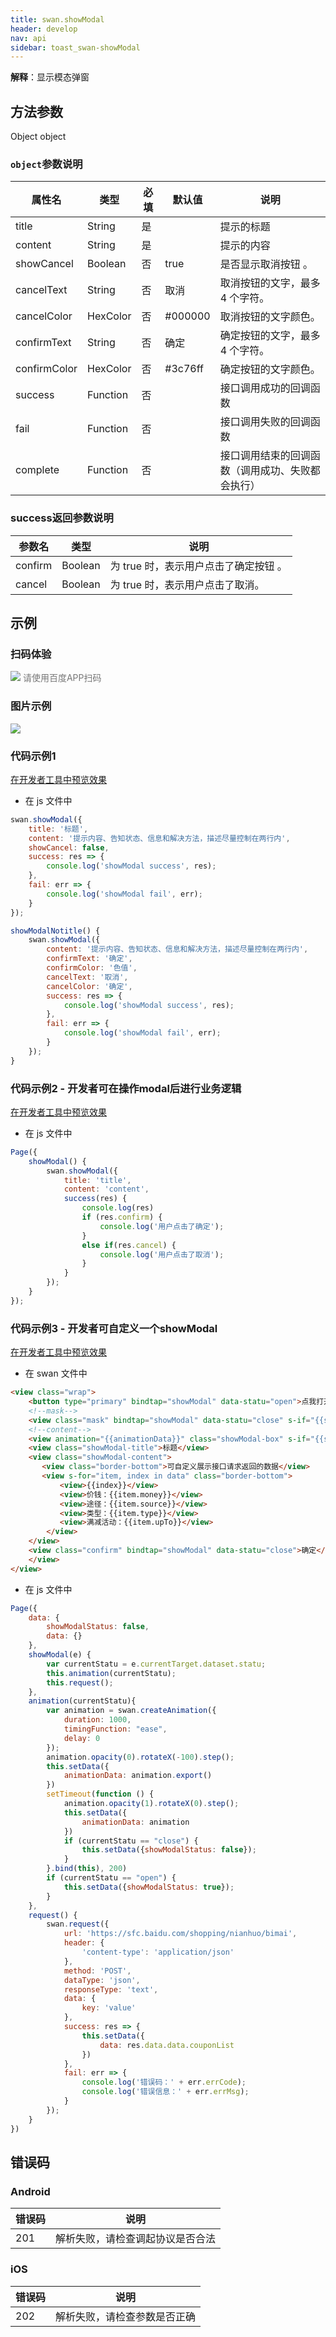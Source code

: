 ```yaml
---
title: swan.showModal
header: develop
nav: api
sidebar: toast_swan-showModal
---
```

 

**解释**：显示模态弹窗

 

## 方法参数 

Object object

### `object`参数说明  

|属性名 |类型  |必填 | 默认值 |说明|
|---- | ---- | ---- | ----|----|
|title  | String|  是 | | 提示的标题|
|content |String | 是 | |  提示的内容|
|showCancel | Boolean|否  | true| 是否显示取消按钮 。|
|cancelText  |String | 否  |取消|取消按钮的文字，最多 4 个字符。|
|cancelColor |HexColor|    否  |#000000| 取消按钮的文字颜色。|
|confirmText |String | 否 | 确定| 确定按钮的文字，最多 4 个字符。|
|confirmColor |   HexColor  |  否 |#3c76ff|  确定按钮的文字颜色。|
|success| Function|    否  | | 接口调用成功的回调函数|
|fail   | Function  |  否  | |接口调用失败的回调函数|
|complete   | Function  |  否  | | 接口调用结束的回调函数（调用成功、失败都会执行）|

### success返回参数说明 

|参数名 |类型  |说明|
|---- | ---- | ---- |
|confirm |Boolean |为 true 时，表示用户点击了确定按钮 。 |
|cancel | Boolean |为 true 时，表示用户点击了取消。|

## 示例

 
### 扫码体验

<div class='scan-code-container'>
    <img src="https://b.bdstatic.com/miniapp/assets/images/doc_demo/modal.png" class="demo-qrcode-image" />
    <font color=#777 12px>请使用百度APP扫码</font>
</div>

###  图片示例  
<div class="m-doc-custom-examples">
    <div class="m-doc-custom-examples-correct">
        <img src="https://b.bdstatic.com/miniapp/image/modal.gif">
    </div>
    <div class="m-doc-custom-examples-correct">
        <img src=" ">
    </div>
    <div class="m-doc-custom-examples-correct">
        <img src=" ">
    </div>     
</div>

### 代码示例1  

<a href="swanide://fragment/35d07dce512008b2cd12cc231e86b0f41569463801299" title="在开发者工具中预览效果" target="_blank">在开发者工具中预览效果</a>

* 在 js 文件中

```js
swan.showModal({
    title: '标题',
    content: '提示内容、告知状态、信息和解决方法，描述尽量控制在两行内',
    showCancel: false,
    success: res => {
        console.log('showModal success', res);
    },
    fail: err => {
        console.log('showModal fail', err);
    }
});

showModalNotitle() {
    swan.showModal({
        content: '提示内容、告知状态、信息和解决方法，描述尽量控制在两行内',
        confirmText: '确定',
        confirmColor: '色值',
        cancelText: '取消',
        cancelColor: '确定',
        success: res => {
            console.log('showModal success', res);
        },
        fail: err => {
            console.log('showModal fail', err);
        }
    });
}
```

### 代码示例2 - 开发者可在操作modal后进行业务逻辑  

<a href="swanide://fragment/f722c61b2e5961678fbce43a0ce91fae1575137772883" title="在开发者工具中预览效果" target="_blank">在开发者工具中预览效果</a>

* 在 js 文件中

```js
Page({
    showModal() {
        swan.showModal({
            title: 'title',
            content: 'content',
            success(res) {
                console.log(res)
                if (res.confirm) {
                    console.log('用户点击了确定');
                }
                else if(res.cancel) {
                    console.log('用户点击了取消');
                }
            }
        });
    }
});
```

### 代码示例3 - 开发者可自定义一个showModal  

<a href="swanide://fragment/61795a5776be2b566d76fca046f33c941575822870950" title="在开发者工具中预览效果" target="_blank">在开发者工具中预览效果</a>

* 在 swan 文件中

```html
<view class="wrap">
    <button type="primary" bindtap="showModal" data-statu="open">点我打开自定义弹窗</button>  
    <!--mask-->  
    <view class="mask" bindtap="showModal" data-statu="close" s-if="{{showModalStatus}}"></view>  
    <!--content-->  
    <view animation="{{animationData}}" class="showModal-box" s-if="{{showModalStatus}}">  
    <view class="showModal-title">标题</view>  
    <view class="showModal-content">  
       <view class="border-bottom">可自定义展示接口请求返回的数据</view>
       <view s-for="item, index in data" class="border-bottom">
           <view>{{index}}</view>
           <view>价钱：{{item.money}}</view>
           <view>途径：{{item.source}}</view>
           <view>类型：{{item.type}}</view>
           <view>满减活动：{{item.upTo}}</view>
        </view>
    </view>  
    <view class="confirm" bindtap="showModal" data-statu="close">确定</view>  
    </view>
</view>
```

* 在 js 文件中

```js
Page({
    data: {
        showModalStatus: false,
        data: {}
    },
    showModal(e) {
        var currentStatu = e.currentTarget.dataset.statu;
        this.animation(currentStatu);
        this.request();
    },
    animation(currentStatu){
        var animation = swan.createAnimation({
            duration: 1000,  
            timingFunction: "ease",
            delay: 0  
        });
        animation.opacity(0).rotateX(-100).step();
        this.setData({
            animationData: animation.export()
        })
        setTimeout(function () {
            animation.opacity(1).rotateX(0).step();
            this.setData({
                animationData: animation
            }) 
            if (currentStatu == "close") {
                this.setData({showModalStatus: false});
            }
        }.bind(this), 200)
        if (currentStatu == "open") {
            this.setData({showModalStatus: true});
        }
    },
    request() {
        swan.request({
            url: 'https://sfc.baidu.com/shopping/nianhuo/bimai',
            header: {
                'content-type': 'application/json'
            },
            method: 'POST',
            dataType: 'json',
            responseType: 'text',
            data: {
                key: 'value'
            },
            success: res => {
                this.setData({
                    data: res.data.data.couponList
                })
            },
            fail: err => {
                console.log('错误码：' + err.errCode);
                console.log('错误信息：' + err.errMsg);
            }
        });
    }
})
```

            


                                      
## 错误码
### Android

|错误码|说明|
|--|--|
|201|解析失败，请检查调起协议是否合法|
### iOS

|错误码|说明|
|--|--|
|202|解析失败，请检查参数是否正确      |


